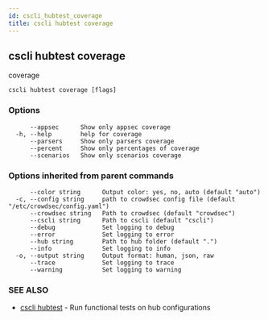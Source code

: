 ```yaml
---
id: cscli_hubtest_coverage
title: cscli hubtest coverage
---
```

## cscli hubtest coverage

coverage

```
cscli hubtest coverage [flags]
```

### Options

```
      --appsec      Show only appsec coverage
  -h, --help        help for coverage
      --parsers     Show only parsers coverage
      --percent     Show only percentages of coverage
      --scenarios   Show only scenarios coverage
```

### Options inherited from parent commands

```
      --color string      Output color: yes, no, auto (default "auto")
  -c, --config string     path to crowdsec config file (default "/etc/crowdsec/config.yaml")
      --crowdsec string   Path to crowdsec (default "crowdsec")
      --cscli string      Path to cscli (default "cscli")
      --debug             Set logging to debug
      --error             Set logging to error
      --hub string        Path to hub folder (default ".")
      --info              Set logging to info
  -o, --output string     Output format: human, json, raw
      --trace             Set logging to trace
      --warning           Set logging to warning
```

### SEE ALSO

* [cscli hubtest](/cscli/cscli_hubtest.md)	 - Run functional tests on hub configurations

